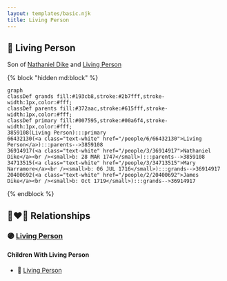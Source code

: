 ```yaml
---
layout: templates/basic.njk
title: Living Person
---
```

## 🔵 Living Person

Son of [Nathaniel Dike](/people/3/36914917) and [Living Person](/people/6/66432130)

{% block "hidden md:block" %}
```mermaid
graph
classDef grands fill:#193cb8,stroke:#2b7fff,stroke-width:1px,color:#fff;
classDef parents fill:#372aac,stroke:#615fff,stroke-width:1px,color:#fff;
classDef primary fill:#007595,stroke:#00a6f4,stroke-width:1px,color:#fff;
3859108(Living Person):::primary
66432130(<a class="text-white" href="/people/6/66432130">Living Person</a>):::parents-->3859108
36914917(<a class="text-white" href="/people/3/36914917">Nathaniel Dike</a><br /><small>b: 28 MAR 1747</small>):::parents-->3859108
34713515(<a class="text-white" href="/people/3/34713515">Mary Narramore</a><br /><small>b: 06 JUL 1716</small>):::grands-->36914917
20400692(<a class="text-white" href="/people/2/20400692">James Dike</a><br /><small>b: Oct 1719</small>):::grands-->36914917
```
{% endblock %}

## 👩‍❤️‍👨 Relationships

### 🟣 [Living Person](/people/4/42020904)

#### Children With Living Person
* 🔵 [Living Person](/people/9/99016950)